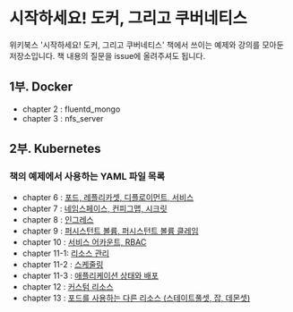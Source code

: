 # 시작하세요! 도커, 그리고 쿠버네티스

위키북스 '시작하세요! 도커, 그리고 쿠버네티스' 책에서 쓰이는 예제와 강의를 모아둔 저장소입니다. 책 내용의 질문을 issue에 올려주셔도 됩니다.

## 1부. Docker

- chapter 2 : fluentd_mongo
- chapter 3 : nfs_server

## 2부. Kubernetes

### 책의 예제에서 사용하는 YAML 파일 목록

- chapter 6 : [포드, 레플리카셋, 디플로이먼트, 서비스](./chapter6)
- chapter 7 : [네임스페이스, 컨피그맵, 시크릿](./chapter7)
- chapter 8 : [인그레스](./chapter8)
- chapter 9 : [퍼시스턴트 볼륨, 퍼시스턴트 볼륨 클레임](./chapter9)
- chapter 10 : [서비스 어카운트, RBAC](./chapter10)
- chapter 11-1: [리소스 관리](./chapter11-1)
- chapter 11-2 : [스케줄링](./chapter11-2)
- chapter 11-3 : [애플리케이션 상태와 배포](./chapter11-3)
- chapter 12 : [커스텀 리소스](./chapter12)
- chapter 13 : [포드를 사용하는 다른 리소스 (스테이트풀셋, 잡, 데몬셋)](./chapter13)
